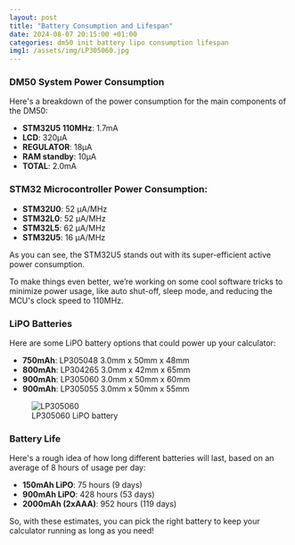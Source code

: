 ```yaml
---
layout: post
title: "Battery Consumption and Lifespan"
date: 2024-08-07 20:15:00 +01:00
categories: dm50 init battery lipo consumption lifespan
img1: /assets/img/LP305060.jpg
---
```


### DM50 System Power Consumption

Here's a breakdown of the power consumption for the main components of the DM50:

- **STM32U5 110MHz**: 1.7mA
- **LCD**: 320µA
- **REGULATOR**: 18μA
- **RAM standby**: 10µA
- **TOTAL**: 2.0mA

### STM32 Microcontroller Power Consumption:

- **STM32U0**: 52 μA/MHz
- **STM32L0**: 52 μA/MHz
- **STM32L5**: 62 μA/MHz
- **STM32U5**: 16 μA/MHz

As you can see, the STM32U5 stands out with its super-efficient active power consumption.

To make things even better, we’re working on some cool software tricks to minimize power usage, like auto shut-off, sleep mode, and reducing the MCU's clock speed to 110MHz.

### LiPO Batteries

Here are some LiPO battery options that could power up your calculator:

- **750mAh**: LP305048 3.0mm x 50mm x 48mm
- **800mAh**: LP304265 3.0mm x 42mm x 65mm
- **900mAh**: LP305060 3.0mm x 50mm x 60mm
- **900mAh**: LP305055 3.0mm x 50mm x 55mm

<figure>
<img src="{{ page.img1 }}" alt="LP305060">
<figcaption>LP305060 LiPO battery</figcaption>
</figure>

### Battery Life

Here's a rough idea of how long different batteries will last, based on an average of 8 hours of usage per day:

- **150mAh LiPO**: 75 hours (9 days)
- **900mAh LiPO**: 428 hours (53 days)
- **2000mAh (2xAAA)**: 952 hours (119 days)

So, with these estimates, you can pick the right battery to keep your calculator running as long as you need!
